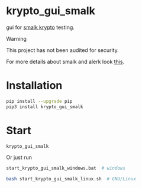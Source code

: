 # krypto_gui_smalk

gui for [smalk krypto](https://github.com/The220th/alerk_pack/blob/main/alerk_pack/crypto.py) testing.

> [!WARNING]
> This project has not been audited for security.

For more details about smalk and alerk look [this](https://github.com/The220th/alerk).

# Installation

```bash
pip install --upgrade pip
pip3 install krypto_gui_smalk
```

# Start

```bash
krypto_gui_smalk
```

Or just run

```bash
start_krypto_gui_smalk_windows.bat  # windows

bash start_krypto_gui_smalk_linux.sh  # GNU/Linux
```
